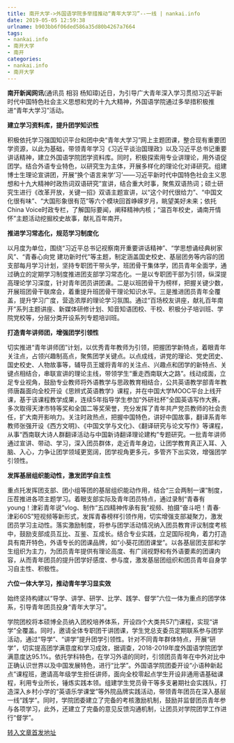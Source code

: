 ```yaml
---
title: 南开大学->外国语学院多举措推动“青年大学习”--一线 | nankai.info
date: 2019-05-05 12:59:38
urlname: b903bb6f06ded586a35d80b4267a7664
tags: 
- nankai.info
- 南开大学
- 南开
categories:
- nankai.info
- 南开大学
---
```


**南开新闻网讯**(通讯员 相羽 杨知璋)近日，为引导广大青年深入学习贯彻习近平新时代中国特色社会主义思想和党的十九大精神，外国语学院通过多举措积极推进“青年大学习”活动。

**建立学习资料库，提升团学知识性**

积极依托学习强国知识平台和团中央“青年大学习”网上主题团课，整合现有重要团学资源，以此为基础，带领青年学习《习近平谈治国理政》以及习近平总书记重要讲话精神，建立外国语学院团学资料库。同时，积极探索用专业讲理论，用外语促团学。结合外语专业特色，以研究生为主体，开展多样化的理论化对译研究。组建博士生理论宣讲团，开展“换个语言来学‘习’——习近平新时代中国特色社会主义思想和十九大精神时政热词双语研究”宣讲，结合重大时事，聚焦双语热词；硕士研究生进行《改革开放，关键一招》双语主题宣讲，以“这个时代很给力”、“中国文化很有味”、“大国形象很有范”等六个模块回首峥嵘岁月，眺望美好未来；依托China Voice时政专栏，了解国际要闻，阐释精神内核；“温百年校史，诵南开情怀”主题活动挖掘校史故事，献礼百年南开。

**推进学习常态化，规范学习制度化**

以月度为单位，围绕“习近平总书记视察南开重要讲话精神”、“学思想诵经典树家风”、“青春心向党 建功新时代”等主题，制定涵盖国史校史、基层团务等内容的团支部每月学习计划，坚持专职团干带头学，班团骨干集体学，团员青年全面学，通过确立的定期学习制度推进团支部学习常态化。一是以专职团干部为引领，纵深提高理论学习深度，针对青年团员讲团课。二是以班团骨干为榜样，把握关键少数，开展班团骨干联席会，着重提升班团骨干理论知识水平。三是推进团员青年全覆盖，提升学习广度，营造浓厚的理论学习氛围。通过“百场校友讲座，献礼百年南开”系列主题讲座、新媒体研修计划、知音知语团校、干校、积极分子培训班、学院党校等，分层分类开设系列专题培训班。

**打造青年讲师团，增强团学引领性**

切实推进“青年讲师团”计划，以优秀青年教师为引领，把握团学新特点，着眼青年关注点，占领兴趣制高点，聚焦团学关键点。以点成线，讲党的理论、党史团史、国史校史、人物故事等，辅导员王嫒将青年的关注点、兴趣点和团学的新特点、关键点相结合，串联宣讲的理论主线，带领学生“重走西南联大之路”。线动成面，立足专业视角，鼓励专业教师将外语教学与思政教育相结合，公共英语教学部青年教师唐磊面向全校开设《思辨式英语教学》课程，并在中国大学MOOC平台上线开课，基于该课程教学成果，连续5年指导学生参加“外研社杯”全国英语写作大赛，多次取得天津市特等奖和全国二等奖荣誉，充分发挥了青年共产党员教师的社会责任，扩大南开影响力。关注时政热点，把握中国特色，讲好中国故事，翻译系青年教师张强开设《西方文明》、《中国文学与文化》、《翻译研究与论文写作》等课程，从事“西南联大诗人群翻译活动与中国新诗翻译理论建构”专题研究。一批青年讲师通过宣讲、带动、学习，深入团员群体，走近青年身边，让团学教育真正入耳、入脑、入心，力争让团学领域更宽阔，团学视角更多元，多管齐下出实效，增强团学引领性。

**发挥基层组织能动性，激发团学自主性**

重点托发挥团支部、团小组等团的基层组织能动作用，结合“三会两制一课”制度，压茬推进各项主题学习。着眼支部实际及青年团员特点，通过录制“青春有young！津彩青年说”vlog、制作“五四精神传承有我”视频、拍摄“奋斗吧！青春·津彩60S”短视频等新形式，发挥青春榜样引领作用，切实增强支部凝聚力，激发团员学习主动性。落实激励制度，将参与团学活动情况纳入团员教育评议制度考核中，鼓励支部成员互比、互鉴、互成长。结合专业实践，立足国际视角，着力打造具有南开特色，外语专长的团课品牌，如“小葵花团团课堂”。以各基层团支部和学生组织为主力，为团员青年提供有理论高度、有广阔视野和有外语要素的团课内容，从而青年团员的提升团学好感度、参与度，激发基层团组织和团员青年自身学习自主性、积极性。

**六位一体大学习，推动青年学习显实效**

始终坚持构建以“导学、讲学、研学、比学、践学、督学”六位一体为重点的团学体系，引导青年团员投身“青年大学习”。

学院团校将本硕博全员纳入团校培养体系，开设四个大类共57门课程，实现“讲学”全覆盖。同时，邀请全体专职团干讲团课，学生党总支委员定期联系参与团学活动，通过“导学”、“讲学”提升团学引领性。针对不同青年群体特点，开展“研学”，切实提高团学满意度和学习成效，据调查，2018-2019年度外国语学院团学满意度达95.1%。依托学科特色，在学习外语的同时，引领团员青年在中外对比中正确认识世界以及中国发展特色，进行“比学”。外国语学院团委开设“小语种新起点”课程班，邀请高年级学生担任讲师，面向全校零起点学生开设非通用语基础课程，利用专业所长，锤炼实践本领。组建学生党员骨干等多支暑期社会实践队，打造深入乡村小学的“英语乐学课堂”等外院品牌实践活动，带领青年团员在深入基层一线“践学”。同时，学院团委建立了完备的考核激励机制，鼓励并监督团员青年参与各项学习，此外，还建立了完备的意见反馈沟通机制，让团员对学院团学工作进行“督学”。

[转入文章首发地址](http://news.nankai.edu.cn/zhxw/system/2019/05/03/000448494.shtml)
